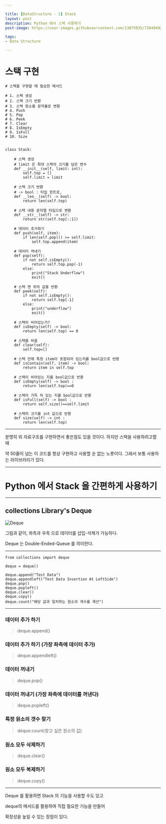 ```yaml
---

title: [DataStructure - 1] Stack
layout: post
description: Python 에서 스택 사용하기
post-image: https://user-images.githubusercontent.com/13075035/72049492-62471c00-3302-11ea-961f-9aea3b5d98df.png

tags:
- Data Structure

---
```


# 스택 구현

    # 스택을 구현할 때 필요한 메서드
    
    # 1. 스택 생성
    # 2. 스택 크기 반환
    # 3. 스택 원소를 문자욜로 변환
    # 4. Push
    # 5. Pop
    # 6. Peek
    # 7. Clear
    # 8. IsEmpty
    # 9. IsFull
    # 10. Size
    
    
    class Stack:
    
        # 스택 생성
        # limit 은 최대 스택의 크기를 담은 변수
        def __init__(self, limit: int):
            self.top = []
            self.limit = limit
    
        # 스택 크기 반환
        # -> bool : 타입 힌트로,
        def __len__(self) -> bool:
            return len(self.top)
    
        # 스택 내용 문자열 타입으로 변환
        def __str__(self) -> str:
            return str(self.top[::1])
    
        # 데이터 추가하기
        def push(self, item):
            if len(self.pop()) >= self.limit:
                self.top.append(item)

        # 데이터 꺼내기
        def pop(self):
            if not self.isEmpty():
                return self.top.pop(-1)
            else:
                print("Stack Underflow")
                exit()
    
        # 스택 맨 위의 값을 반환
        def peek(self):
            if not self.isEmpty():
                return self.top[-1]
            else:
                print("underflow")
                exit()
    
        # 스택이 비어있는가?
        def isEmpty(self) -> bool:
            return len(self.top) == 0
    
        # 스택을 비움
        def clear(self):
            self.top=[]
    
        # 스택 안에 특정 item이 포함되어 있는지를 bool값으로 반환
        def isContain(self, item) -> bool:
            return item in self.top
    
        # 스택이 비어있는 지를 bool값으로 반환
        def isEmpty(self) -> bool :
            return len(self.top)==0
    
        # 스택이 가득 차 있는 지를 bool값으로 반환
        def isFull(self) -> bool :
            return self.size()==self.limit
    
        # 스택의 크기를 int 값으로 반환
        def size(self) -> int :
            return len(self.top)


---

분명히 위 자료구조를 구현하면서 좋은점도 있을 것이다. 하지만 스택을 사용하려고할 때

약 50줄이 넘는 이 코드를 항상 구현하고 사용할 순 없는 노릇이다. 그래서 보통 사용하는 라이브러리가 있다.

---

# Python 에서 Stack 을 간편하게 사용하기

---

## collections Library's Deque

![Deque](https://mblogthumb-phinf.pstatic.net/MjAxOTA0MThfMjcx/MDAxNTU1NTMxOTk3NjM1.5AEXPRQeNYX8dxSzgTCiATI-xprr8WIQY52DVXk91_gg.lgVBOfBws5gg9nYlLEuotRHLLQv-exifkTNPxdb06YUg.PNG.sooftware/anod.png?type=w800)

그림과 같이, 좌측과 우측 으로 데이터를 삽입-삭제가 가능하다.

Deque 는 Double-Ended-Queue 를 의미한다.

---

    from collections import deque
    
    deque = deque()
    
    deque.append("Test Data")
    deque.appendleft("Test Data Insertion At LeftSide")
    deque.pop()
    deque.popleft()
    deque.clear()
    deque.copy()
    deque.count("해당 값과 일치하는 원소의 개수를 계산")

---

### 데이터 추가 하기
> deque.append()

### 데이터 추가 하기 (가장 좌측에 데이터 추가)
> deque.appendleft()

### 데이터 꺼내기
> deque.pop()

### 데이터 꺼내기 (가장 좌측에 데이터를 꺼낸다)
> deque.popleft()

### 특정 원소의 갯수 찾기
> deque.count(찾고 싶은 원소의 값)

### 원소 모두 삭제하기
> deque.clear()

### 원소 모두 복제하기
> deque.copy()

---

Deque 를 활용하면 Stack 의 기능을 사용할 수도 있고

deque의 메서드를 활용하여 직접 필요한 기능을 만들어

확장성을 높일 수 있는 장점이 있다.